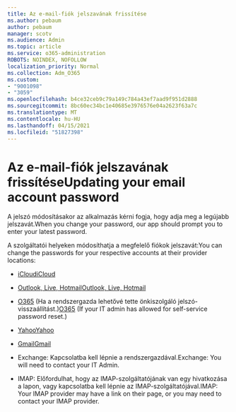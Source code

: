 ```yaml
---
title: Az e-mail-fiók jelszavának frissítése
ms.author: pebaum
author: pebaum
manager: scotv
ms.audience: Admin
ms.topic: article
ms.service: o365-administration
ROBOTS: NOINDEX, NOFOLLOW
localization_priority: Normal
ms.collection: Adm_O365
ms.custom:
- "9001098"
- "3059"
ms.openlocfilehash: b4ce32ceb9c79a149c784a43ef7aad9f951d2888
ms.sourcegitcommit: 8bc60ec34bc1e40685e3976576e04a2623f63a7c
ms.translationtype: MT
ms.contentlocale: hu-HU
ms.lasthandoff: 04/15/2021
ms.locfileid: "51827398"
---
```

# <a name="updating-your-email-account-password"></a><span data-ttu-id="253be-102">Az e-mail-fiók jelszavának frissítése</span><span class="sxs-lookup"><span data-stu-id="253be-102">Updating your email account password</span></span>

<span data-ttu-id="253be-103">A jelszó módosításakor az alkalmazás kérni fogja, hogy adja meg a legújabb jelszavát.</span><span class="sxs-lookup"><span data-stu-id="253be-103">When you change your password, our app should prompt you to enter your latest password.</span></span>

<span data-ttu-id="253be-104">A szolgáltatói helyeken módosíthatja a megfelelő fiókok jelszavát:</span><span class="sxs-lookup"><span data-stu-id="253be-104">You can change the passwords for your respective accounts at their provider locations:</span></span>

- [<span data-ttu-id="253be-105">iCloud</span><span class="sxs-lookup"><span data-stu-id="253be-105">iCloud</span></span>](https://support.apple.com/HT201487)

- [<span data-ttu-id="253be-106">Outlook, Live, Hotmail</span><span class="sxs-lookup"><span data-stu-id="253be-106">Outlook, Live, Hotmail</span></span>](https://account.live.com/password/reset)

- <span data-ttu-id="253be-107">[O365](https://passwordreset.microsoftonline.com) (Ha a rendszergazda lehetővé tette önkiszolgáló jelszó-visszaállítást.)</span><span class="sxs-lookup"><span data-stu-id="253be-107">[O365](https://passwordreset.microsoftonline.com) (If your IT admin has allowed for self-service password reset.)</span></span>

- [<span data-ttu-id="253be-108">Yahoo</span><span class="sxs-lookup"><span data-stu-id="253be-108">Yahoo</span></span>](https://login.yahoo.com/account/challenge/username?done=https%3A%2F%2Fwww.yahoo.com%2F&authMechanism=secondary&chllngnm=base&sessionIndex=QQ--)

- [<span data-ttu-id="253be-109">Gmail</span><span class="sxs-lookup"><span data-stu-id="253be-109">Gmail</span></span>](https://support.google.com/mail/answer/41078?co=GENIE.Platform%3DDesktop&hl=en)

- <span data-ttu-id="253be-110">Exchange: Kapcsolatba kell lépnie a rendszergazdával.</span><span class="sxs-lookup"><span data-stu-id="253be-110">Exchange: You will need to contact your IT Admin.</span></span>

- <span data-ttu-id="253be-111">IMAP: Előfordulhat, hogy az IMAP-szolgáltatójának van egy hivatkozása a lapon, vagy kapcsolatba kell lépnie az IMAP-szolgáltatójával.</span><span class="sxs-lookup"><span data-stu-id="253be-111">IMAP: Your IMAP provider may have a link on their page, or you may need to contact your IMAP provider.</span></span>